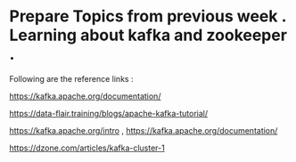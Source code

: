 # Prepare Topics from previous week . Learning about kafka and zookeeper .

Following are the reference links :

https://kafka.apache.org/documentation/

https://data-flair.training/blogs/apache-kafka-tutorial/

https://kafka.apache.org/intro , https://kafka.apache.org/documentation/

https://dzone.com/articles/kafka-cluster-1
